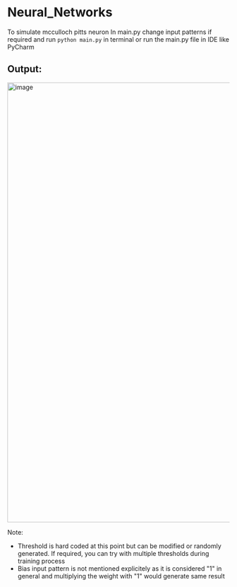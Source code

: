 # Neural_Networks

To simulate mcculloch pitts neuron
In main.py change input patterns if required and run `python main.py` in terminal or run the main.py file in IDE like PyCharm

## Output:

<img width="995" alt="image" src="https://github.com/Venkata-Bhargavi/Neural_Networks/assets/114631063/5eb684ed-b29f-4233-b908-6d102b6f19bc">

Note: 
- Threshold is hard coded at this point but can be modified or randomly generated. If required, you can try with multiple thresholds during training process
- Bias input pattern is not mentioned explicitely as it is considered "1" in general and multiplying the weight with "1" would generate same result
